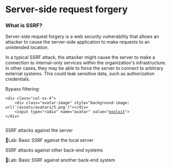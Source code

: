 # Server-side request forgery

### What is SSRF? <a href="#id-5bffa049-692b-4644-9b6a-b8d2d51ce02e" id="id-5bffa049-692b-4644-9b6a-b8d2d51ce02e"></a>

Server-side request forgery is a web security vulnerability that allows an attacker to cause the server-side application to make requests to an unintended location.

In a typical SSRF attack, the attacker might cause the server to make a connection to internal-only services within the organization's infrastructure. In other cases, they may be able to force the server to connect to arbitrary external systems. This could leak sensitive data, such as authorization credentials.



Bypass filtering:

<pre class="language-html" data-overflow="wrap"><code class="lang-html">&#x3C;div class="col-xs-4">
    &#x3C;div class="avatar-image" style="background-image: url('/assets/avatars/5.png')">&#x3C;/div>
    &#x3C;input type="radio" name="avatar" value="<a data-footnote-ref href="#user-content-fn-1">exploit</a>">
&#x3C;/div>
                                
</code></pre>



SSRF attacks against the server

🧪Lab: Basic SSRF against the local server

SSRF attacks against other back-end systems

🧪Lab: Basic SSRF against another back-end system

[^1]: Change the value to private, for example
